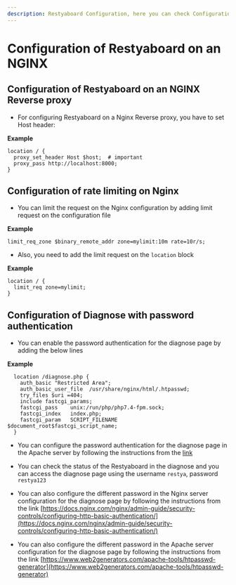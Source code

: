```yaml
---
description: Restyaboard Configuration, here you can check Configuration of Restyaboard on an NGINX
---
```


# Configuration of Restyaboard on an NGINX

## Configuration of Restyaboard on an NGINX Reverse proxy

* For configuring Restyaboard on a Nginx Reverse proxy, you have to set Host header:

**Example**
```
location / {
  proxy_set_header Host $host;  # important
  proxy_pass http://localhost:8000;
}
```

## Configuration of rate limiting on Nginx

* You can limit the request on the Nginx configuration by adding limit request on the configuration file

**Example**
```
limit_req_zone $binary_remote_addr zone=mylimit:10m rate=10r/s;
```

* Also, you need to add the limit request on the `location` block

**Example**
```
location / {
  limit_req zone=mylimit;
}
```

## Configuration of Diagnose with password authentication

* You can enable the password authentication for the diagnose page by adding the below lines

**Example**
```
  location /diagnose.php {
    auth_basic "Restricted Area";
    auth_basic_user_file  /usr/share/nginx/html/.htpasswd;
    try_files $uri =404;
    include fastcgi_params;
    fastcgi_pass	unix:/run/php/php7.4-fpm.sock;
    fastcgi_index   index.php;
    fastcgi_param	SCRIPT_FILENAME $document_root$fastcgi_script_name;
  }
```

* You can configure the password authentication for the diagnose page in the Apache server by following the instructions from the [link](https://stackoverflow.com/a/8275094)

* You can check the status of the Restyaboard in the diagnose and you can access the diagnose page using the username `restya`, password `restya123`

* You can also configure the different password in the Nginx server configuration for the diagnose page by following the instructions from the link [https://docs.nginx.com/nginx/admin-guide/security-controls/configuring-http-basic-authentication/](https://docs.nginx.com/nginx/admin-guide/security-controls/configuring-http-basic-authentication/)

* You can also configure the different password in the Apache server configuration for the diagnose page by following the instructions from the link [https://www.web2generators.com/apache-tools/htpasswd-generator](https://www.web2generators.com/apache-tools/htpasswd-generator)